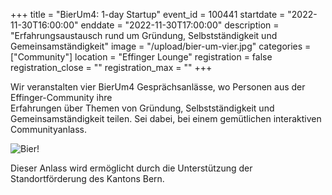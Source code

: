 +++
title = "BierUm4: 1-day Startup"
event_id = 100441
startdate = "2022-11-30T16:00:00"
enddate = "2022-11-30T17:00:00"
description = "Erfahrungsaustausch rund um Gründung, Selbstständigkeit und Gemeinsamständigkeit"
image = "/upload/bier-um-vier.jpg"
categories = ["Community"]
location = "Effinger Lounge"
registration = false
registration_close = ""
registration_max = ""
+++

Wir veranstalten vier BierUm4 Gesprächsanlässe, wo Personen aus der Effinger-Community ihre  
Erfahrungen über Themen von Gründung, Selbstständigkeit und Gemeinsamständigkeit teilen.
Sei dabei, bei einem gemütlichen interaktiven Communityanlass.

![Bier!](/upload/bier-um-vier.jpg)

Dieser Anlass wird ermöglicht durch die Unterstützung der Standortförderung des Kantons Bern.
